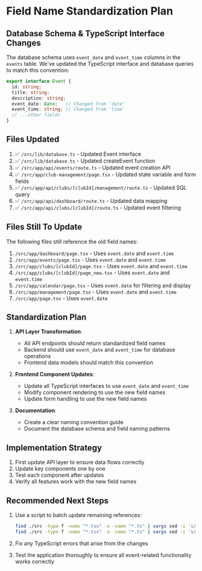 # Field Name Standardization Plan

## Database Schema & TypeScript Interface Changes

The database schema uses `event_date` and `event_time` columns in the `events` table. We've updated the TypeScript interface and database queries to match this convention:

```typescript
export interface Event {
  id: string;
  title: string;
  description: string;
  event_date: Date;   // Changed from 'date'
  event_time: string; // Changed from 'time'
  // ...other fields
}
```

## Files Updated

1. ✅ `/src/lib/database.ts` - Updated Event interface
2. ✅ `/src/lib/database.ts` - Updated createEvent function
3. ✅ `/src/app/api/events/route.ts` - Updated event creation API
4. ✅ `/src/app/club-management/page.tsx` - Updated state variable and form fields
5. ✅ `/src/app/api/clubs/[clubId]/management/route.ts` - Updated SQL query
6. ✅ `/src/app/api/dashboard/route.ts` - Updated data mapping
7. ✅ `/src/app/api/clubs/[clubId]/route.ts` - Updated event filtering

## Files Still To Update

The following files still reference the old field names:

1. `/src/app/dashboard/page.tsx` - Uses `event.date` and `event.time`
2. `/src/app/events/page.tsx` - Uses `event.date` and `event.time`
3. `/src/app/clubs/[clubId]/page.tsx` - Uses `event.date` and `event.time`
4. `/src/app/clubs/[clubId]/page_new.tsx` - Uses `event.date` and `event.time`
5. `/src/app/calendar/page.tsx` - Uses `event.date` for filtering and display
6. `/src/app/management/page.tsx` - Uses `event.date` and `event.time`
7. `/src/app/page.tsx` - Uses `event.date`

## Standardization Plan

1. **API Layer Transformation**:
   - All API endpoints should return standardized field names
   - Backend should use `event_date` and `event_time` for database operations
   - Frontend data models should match this convention

2. **Frontend Component Updates**:
   - Update all TypeScript interfaces to use `event_date` and `event_time`
   - Modify component rendering to use the new field names
   - Update form handling to use the new field names

3. **Documentation**:
   - Create a clear naming convention guide
   - Document the database schema and field naming patterns

## Implementation Strategy

1. First update API layer to ensure data flows correctly
2. Update key components one by one
3. Test each component after updates
4. Verify all features work with the new field names

## Recommended Next Steps

1. Use a script to batch update remaining references:
   ```bash
   find ./src -type f -name "*.tsx" -o -name "*.ts" | xargs sed -i 's/event\.date/event.event_date/g'
   find ./src -type f -name "*.tsx" -o -name "*.ts" | xargs sed -i 's/event\.time/event.event_time/g'
   ```

2. Fix any TypeScript errors that arise from the changes
3. Test the application thoroughly to ensure all event-related functionality works correctly
